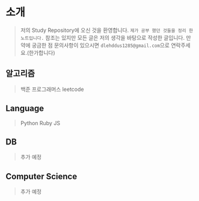 # 소개
> 저의 Study Repository에 오신 것을 환영합니다.
> `제가 공부 했던 것들을 정리 한 노트입니다.`
> 참조는 있지만 모든 글은 저의 생각을 바탕으로 작성한 글입니다.
> 만약에 궁금한 점 문의사항이 있으시면 `dlehddus1285@gmail.com`으로 연락주세요.(한가합니다)

## 알고리즘
> 백준 
> 프로그래머스
> leetcode
## Language
> Python
> Ruby
> JS
## DB
> 추가 예정
## Computer Science
> 추가 예정
 
